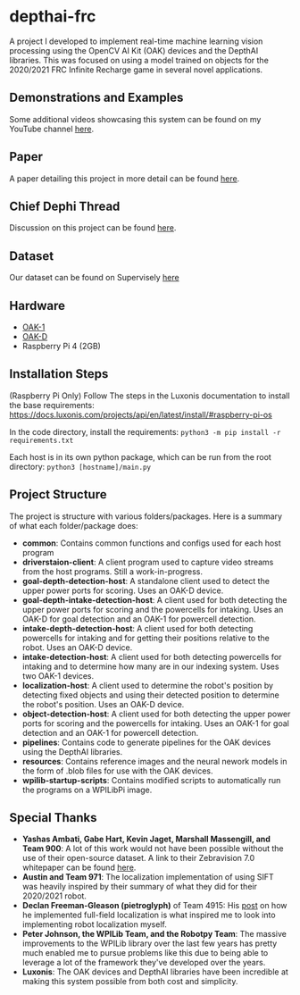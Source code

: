 # depthai-frc

A project I developed to implement real-time machine learning vision processing using the OpenCV AI Kit (OAK) devices and the DepthAI libraries. This was focused on using a model trained on objects for the 2020/2021 FRC Infinite Recharge game in several novel applications.


## Demonstrations and Examples
Some additional videos showcasing this system can be found on my YouTube channel [here](https://www.youtube.com/playlist?list=PL-u6YqWBjzGDDwki4SJB1vznNY2D4T7-X).


## Paper
A paper detailing this project in more detail can be found [here](https://drive.google.com/file/d/1iY_uFfW2r6J18a6d2Xy052RyVWWbrevg/view?usp=sharing).


## Chief Dephi Thread
Discussion on this project can be found [here](https://www.chiefdelphi.com/t/paper-real-time-vision-processing-with-convolutional-neural-networks-using-opencv-s-ai-kit/397556).


## Dataset
Our dataset can be found on Supervisely [here](https://app.supervise.ly/share-links/wly6NF3pQyosTLEt01v4wFHn55Bo86RJEotRaCT8nPMpTYnVyiHQ0rfwW63yMag6)


## Hardware
* [OAK-1](https://store.opencv.ai/products/oak-1)
* [OAK-D](https://store.opencv.ai/products/oak-d)
* Raspberry Pi 4 (2GB)


## Installation Steps
(Raspberry Pi Only) Follow The steps in the Luxonis documentation to install the base requirements:
https://docs.luxonis.com/projects/api/en/latest/install/#raspberry-pi-os

In the code directory, install the requirements:
`python3 -m pip install -r requirements.txt`

Each host is in its own python package, which can be run from the root directory:
`python3 [hostname]/main.py`


## Project Structure
The project is structure with various folders/packages. Here is a summary of what each folder/package does:

* **common**: Contains common functions and configs used for each host program
* **driverstaion-client**: A client program used to capture video streams from the host programs. Still a work-in-progress.
* **goal-depth-detection-host**: A standalone client used to detect the upper power ports for scoring. Uses an OAK-D device.
* **goal-depth-intake-detection-host**: A client used for both detecting the upper power ports for scoring and the powercells for intaking. Uses an OAK-D for goal detection and an OAK-1 for powercell detection.
* **intake-depth-detection-host**: A client used for both detecting powercells for intaking and for getting their positions relative to the robot. Uses an OAK-D device.
* **intake-detection-host**: A client used for both detecting powercells for intaking and to determine how many are in our indexing system. Uses two OAK-1 devices.
* **localization-host**: A client used to determine the robot's position by detecting fixed objects and using their detected position to determine the robot's position. Uses an OAK-D device.
* **object-detection-host**: A client used for both detecting the upper power ports for scoring and the powercells for intaking. Uses an OAK-1 for goal detection and an OAK-1 for powercell detection.
* **pipelines**: Contains code to generate pipelines for the OAK devices using the DepthAI libraries.
* **resources**: Contains reference images and the neural nework models in the form of .blob files for use with the OAK devices.
* **wpilib-startup-scripts**: Contains modified scripts to automatically run the programs on a WPILibPi image.


## Special Thanks
* **Yashas Ambati, Gabe Hart, Kevin Jaget, Marshall Massengill, and Team 900**: A lot of this work would not have been possible without the use of their open-source dataset. A link to their Zebravision 7.0 whitepaper can be found [here](https://team900.org/blog/ZebraVision-7.0/).
* **Austin and Team 971**: The localization implementation of using SIFT was heavily inspired by their summary of what they did for their 2020/2021 robot.
* **Declan Freeman-Gleason (pietroglyph)** of Team 4915: His [post](https://www.chiefdelphi.com/t/what-impressive-things-did-you-do-in-software-this-year/382245/48) on how he implemented full-field localization is what inspired me to look into implementing robot localization myself.
* **Peter Johnson, the WPILib Team, and the Robotpy Team**: The massive improvements to the WPILib library over the last few years has pretty much enabled me to pursue problems like this due to being able to leverage a lot of the framework they've developed over the years.
* **Luxonis**: The OAK devices and DepthAI libraries have been incredible at making this system possible from both cost and simplicity.
